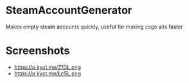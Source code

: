 # SteamAccountGenerator
Makes empty steam accounts quickly, useful for making csgo alts faster

# Screenshots
- https://a.kyot.me/ZfDL.png
- https://a.kyot.me/Lc5L.png
